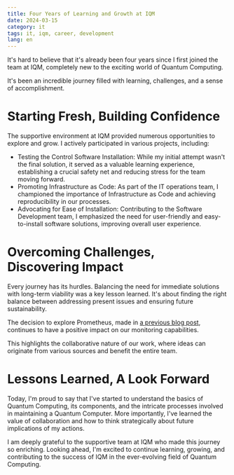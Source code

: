 ```yaml
---
title: Four Years of Learning and Growth at IQM
date: 2024-03-15
category: it
tags: it, iqm, career, development
lang: en
---
```


It's hard to believe that it's already been four years since I first joined the team at IQM,
completely new to the exciting world of Quantum Computing.

It's been an incredible journey filled with learning, challenges, and a sense of accomplishment.

# Starting Fresh, Building Confidence

The supportive environment at IQM provided numerous opportunities to explore and grow.
I actively participated in various projects, including:

- Testing the Control Software Installation:
  While my initial attempt wasn't the final solution, it served as a valuable learning experience,
  establishing a crucial safety net and reducing stress for the team moving forward.
- Promoting Infrastructure as Code:
  As part of the IT operations team, I championed the importance of Infrastructure as Code
  and achieving reproducibility in our processes.
- Advocating for Ease of Installation:
  Contributing to the Software Development team, I emphasized the need for user-friendly and
  easy-to-install software solutions, improving overall user experience.

# Overcoming Challenges, Discovering Impact

Every journey has its hurdles. Balancing the need for immediate solutions with long-term viability
was a key lesson learned.
It's about finding the right balance between addressing present issues and ensuring future sustainability.

The decision to explore Prometheus, made in [a previous blog post](./3-months-at-iqm-today),
continues to have a positive impact on our monitoring capabilities.

This highlights the collaborative nature of our work, where ideas can originate from various sources
and benefit the entire team.

# Lessons Learned, A Look Forward

Today, I'm proud to say that I've started to understand the basics of Quantum Computing, its components,
and the intricate processes involved in maintaining a Quantum Computer.
More importantly, I've learned the value of collaboration and how to think strategically about future
implications of my actions.

I am deeply grateful to the supportive team at IQM who made this journey so enriching.
Looking ahead, I'm excited to continue learning, growing, and contributing to the success of IQM in the
ever-evolving field of Quantum Computing.
